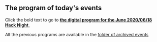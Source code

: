 ## The program of today's events

Click the bold text to go to [**the digital program for the June 2020/06/18 Hack Night**.](https://github.com/codeformilwaukee/hack-night-digital-programs/blob/master/archived_events/2020-06-18.md)

All the previous programs are available in the [folder of archived events](https://github.com/codeformilwaukee/hack-night-digital-programs/blob/master/archived_events)
